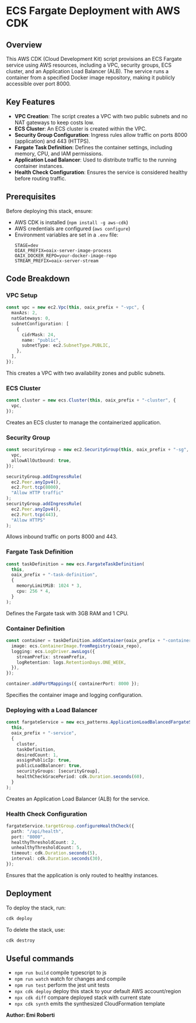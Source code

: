 # ECS Fargate Deployment with AWS CDK

## Overview

This AWS CDK (Cloud Development Kit) script provisions an ECS Fargate service using AWS resources, including a VPC, security groups, ECS cluster, and an Application Load Balancer (ALB). The service runs a container from a specified Docker image repository, making it publicly accessible over port 8000.

## Key Features

- **VPC Creation**: The script creates a VPC with two public subnets and no NAT gateways to keep costs low.
- **ECS Cluster**: An ECS cluster is created within the VPC.
- **Security Group Configuration**: Ingress rules allow traffic on ports 8000 (application) and 443 (HTTPS).
- **Fargate Task Definition**: Defines the container settings, including memory, CPU, and IAM permissions.
- **Application Load Balancer**: Used to distribute traffic to the running container instances.
- **Health Check Configuration**: Ensures the service is considered healthy before routing traffic.

## Prerequisites

Before deploying this stack, ensure:

- AWS CDK is installed (`npm install -g aws-cdk`)
- AWS credentials are configured (`aws configure`)
- Environment variables are set in a `.env` file:
  ```
  STAGE=dev
  OIAX_PREFIX=oaix-server-image-process
  OAIX_DOCKER_REPO=your-docker-image-repo
  STREAM_PREFIX=oaix-server-stream
  ```

## Code Breakdown

### VPC Setup

```typescript
const vpc = new ec2.Vpc(this, oaix_prefix + "-vpc", {
  maxAzs: 2,
  natGateways: 0,
  subnetConfiguration: [
    {
      cidrMask: 24,
      name: "public",
      subnetType: ec2.SubnetType.PUBLIC,
    },
  ],
});
```

This creates a VPC with two availability zones and public subnets.

### ECS Cluster

```typescript
const cluster = new ecs.Cluster(this, oaix_prefix + "-cluster", {
  vpc,
});
```

Creates an ECS cluster to manage the containerized application.

### Security Group

```typescript
const securityGroup = new ec2.SecurityGroup(this, oaix_prefix + "-sg", {
  vpc,
  allowAllOutbound: true,
});

securityGroup.addIngressRule(
  ec2.Peer.anyIpv4(),
  ec2.Port.tcp(8000),
  "Allow HTTP traffic"
);
securityGroup.addIngressRule(
  ec2.Peer.anyIpv4(),
  ec2.Port.tcp(443),
  "Allow HTTPS"
);
```

Allows inbound traffic on ports 8000 and 443.

### Fargate Task Definition

```typescript
const taskDefinition = new ecs.FargateTaskDefinition(
  this,
  oaix_prefix + "-task-definition",
  {
    memoryLimitMiB: 1024 * 3,
    cpu: 256 * 4,
  }
);
```

Defines the Fargate task with 3GB RAM and 1 CPU.

### Container Definition

```typescript
const container = taskDefinition.addContainer(oaix_prefix + "-container", {
  image: ecs.ContainerImage.fromRegistry(oaix_repo),
  logging: ecs.LogDriver.awsLogs({
    streamPrefix: streamPrefix,
    logRetention: logs.RetentionDays.ONE_WEEK,
  }),
});

container.addPortMappings({ containerPort: 8000 });
```

Specifies the container image and logging configuration.

### Deploying with a Load Balancer

```typescript
const fargateService = new ecs_patterns.ApplicationLoadBalancedFargateService(
  this,
  oaix_prefix + "-service",
  {
    cluster,
    taskDefinition,
    desiredCount: 1,
    assignPublicIp: true,
    publicLoadBalancer: true,
    securityGroups: [securityGroup],
    healthCheckGracePeriod: cdk.Duration.seconds(60),
  }
);
```

Creates an Application Load Balancer (ALB) for the service.

### Health Check Configuration

```typescript
fargateService.targetGroup.configureHealthCheck({
  path: "/api/health",
  port: "8000",
  healthyThresholdCount: 2,
  unhealthyThresholdCount: 5,
  timeout: cdk.Duration.seconds(5),
  interval: cdk.Duration.seconds(30),
});
```

Ensures that the application is only routed to healthy instances.

## Deployment

To deploy the stack, run:

```sh
cdk deploy
```

To delete the stack, use:

```sh
cdk destroy
```

## Useful commands

- `npm run build` compile typescript to js
- `npm run watch` watch for changes and compile
- `npm run test` perform the jest unit tests
- `npx cdk deploy` deploy this stack to your default AWS account/region
- `npx cdk diff` compare deployed stack with current state
- `npx cdk synth` emits the synthesized CloudFormation template

**Author: Emi Roberti**
